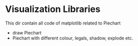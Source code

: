 # Visualization Libraries

This dir contain all code of matplotlib related to Piechart

* draw Piechart
* Piechart with different colour, legals, shadow, explode etc.

